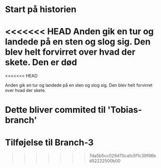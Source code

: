 # Start på historien
<<<<<<< HEAD
Anden gik en tur og landede på en sten og slog sig. 
Den blev helt forvirret over hvad der skete.
Den er død
=======
<<<<<<< HEAD

Anden gik en tur og landede på en sten og slog sig.
Den blev helt forvirret over hvad der skete.

# Dette bliver commited til 'Tobias-branch'


# Tilføjelse til Branch-3

>>>>>>> 7da5b5cc029d70ca1c5f1c39f96bd52222500b00
